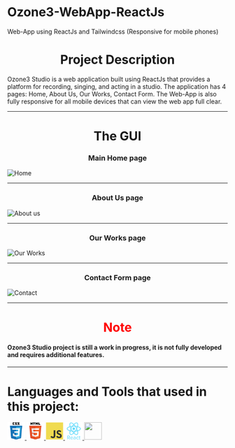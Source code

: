 # Ozone3-WebApp-ReactJs
Web-App using ReactJs and Tailwindcss (Responsive for mobile phones)

<h1 align="center">Project Description </h1>


Ozone3 Studio is a web application built using ReactJs that provides a platform for recording, singing, and acting in a studio. The application has 4 pages: Home, About Us, Our Works, Contact Form. The Web-App is also fully responsive for all mobile devices that can view the web app full clear.

<hr>

<h1 align="center">The GUI </h1>



<h3 align="center">Main Home page </h3>


![Home](https://github.com/TheMostafax/Ozone3-WebApp-ReactJs/assets/81190585/b9d87452-cc16-474a-9578-a0858de9c7f2)




<hr>

<h3 align="center">About Us page </h3>


![About us](https://github.com/TheMostafax/Ozone3-WebApp-ReactJs/assets/81190585/1b3462a8-6b51-42a9-b296-c6d20927a392)



<hr>

<h3 align="center">Our Works page</h3>


![Our Works](https://github.com/TheMostafax/Ozone3-WebApp-ReactJs/assets/81190585/e7ab1a80-b844-4da0-95a6-6fe08a196d02)


<hr>

<h3 align="center">Contact Form page</h3>


![Contact](https://github.com/TheMostafax/Ozone3-WebApp-ReactJs/assets/81190585/180c076b-dc26-4459-8a33-00afae4ffba4)


<hr>

<h1 align="center" style="color:red;">Note</h1>
<h4 align="left">Ozone3 Studio project is still a work in progress, it is not fully developed and requires additional features. </h4>


<hr>


<h1 align="left">Languages and Tools that used in this project: </h1>
<a href="https://www.w3schools.com/css/" target="_blank" rel="noreferrer"> <img src="https://raw.githubusercontent.com/devicons/devicon/master/icons/css3/css3-original-wordmark.svg" alt="css3" width="40" height="40"/> </a> 
<a href="https://www.w3.org/html/" target="_blank" rel="noreferrer"> <img src="https://raw.githubusercontent.com/devicons/devicon/master/icons/html5/html5-original-wordmark.svg" alt="html5" width="40" height="40"/> </a> 
<a href="https://developer.mozilla.org/en-US/docs/Web/JavaScript" target="_blank" rel="noreferrer"> <img src="https://raw.githubusercontent.com/devicons/devicon/master/icons/javascript/javascript-original.svg" alt="javascript" width="40" height="40"/>
 <a href="https://reactjs.org/" target="_blank" rel="noreferrer"> <img src="https://raw.githubusercontent.com/devicons/devicon/master/icons/react/react-original-wordmark.svg" alt="react" width="40" height="40"/> </a>
<a href="https://tailwindcss.com/" rel="nofollow"><img src="https://camo.githubusercontent.com/bdedcbc949feefecc3ff98f7e655ee8151b522e2f32196c648620f5366d909d5/68747470733a2f2f63646e2e6a7364656c6976722e6e65742f67682f64657669636f6e732f64657669636f6e2f69636f6e732f7461696c77696e646373732f7461696c77696e646373732d706c61696e2e737667" width="40" height="40" data-canonical-src="https://cdn.jsdelivr.net/gh/devicons/devicon/icons/tailwindcss/tailwindcss-plain.svg" style="max-width: 100%;">
</a>
